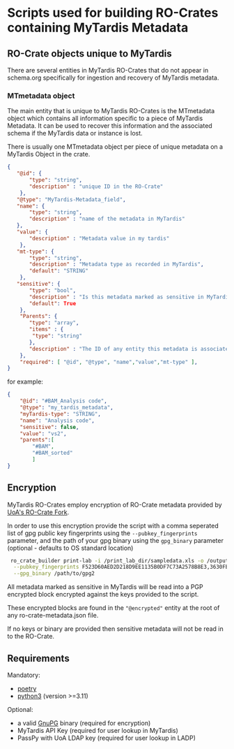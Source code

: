 # Scripts used for building RO-Crates containing MyTardis Metadata

## RO-Crate objects unique to MyTardis
There are several entities in MyTardis RO-Crates that do not appear in schema.org specifically for ingestion and recovery of MyTardis metadata.


### MTmetadata object
The main entity that is unique to MyTardis RO-Crates is the MTmetadata object which contains all information specific to a piece of MyTardis Metadata. It can be used to recover this information and the associated schema if the MyTardis data or instance is lost.

There is usually one MTmetadata object per piece of unique metadata on a MyTardis Object in the crate.
```json
{
   "@id": {
       "type": "string",
       "description" : "unique ID in the RO-Crate"
    },
   "@type": "MyTardis-Metadata_field",
   "name": {
       "type": "string",
       "description" : "name of the metadata in MyTardis"
   },
   "value": {
       "description" : "Metadata value in my tardis"
    },
   "mt-type": {
       "type": "string",
       "description" : "Metadata type as recorded in MyTardis",
       "default": "STRING"
    },
   "sensitive": {
       "type": "bool",
       "description" : "Is this metadata marked as sensitive in MyTardis, used to encrypt metadata",
       "default": True
    },
    "Parents": {
       "type": "array",
       "items" : {
        "type": "string"
       },
       "description" : "The ID of any entity this metadata is associated with in the crate",
    },
    "required": [ "@id", "@type", "name","value","mt-type" ],
}
```
for example:
```json
{
    "@id": "#BAM_Analysis code",
    "@type": "my_tardis_metadata",
    "myTardis-type": "STRING",
    "name": "Analysis code",
    "sensitive": false,
    "value": "vs2",
    "parents":[
        "#BAM",
        "#BAM_sorted"
        ]
}
```
## Encryption
MyTardis RO-Crates employ encryption of RO-Crate metadata provided by [UoA's RO-Crate Fork](https://github.com/UoA-eResearch/ro-crate-py/tree/encrypted-metadata).

In order to use this encryption provide the script with a comma seperated list of gpg public key fingerprints using the `--pubkey_fingerprints` parameter, and the path of your gpg binary using the `gpg_binary` parameter (optional - defaults to OS standard location)
```sh
 ro_crate_builder print-lab -i /print_lab_dir/sampledata.xls -o /output_crate_location \
  --pubkey_fingerprints F523D60AED2D218D9EE1135B0DF7C73A2578B8E3,3630FBB4ED664C8B690AD951A1CA576366F78539 \
  --gpg_binary /path/to/gpg2
```

All metadata marked as sensitive in MyTardis will be read into a PGP encrypted block encrypted against the keys provided to the script.

These encrypted blocks are found in the `"@encrypted"` entity at the root of any ro-crate-metadata.json file.

If no keys or binary are provided then sensitive metadata will not be read in to the RO-Crate.

## Requirements
Mandatory:
- [poetry](https://python-poetry.org/docs/)
- [python3](https://www.python.org/downloads/) (version >=3.11)

Optional:
- a valid [GnuPG](https://www.gnupg.org/download/) binary (required for encryption)
- MyTardis API Key (required for user lookup in MyTardis)
- PassPy with UoA LDAP key (required for user lookup in LADP)
